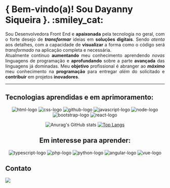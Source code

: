 <h1>{ Bem-vindo(a)! Sou Dayanny Siqueira }. :smiley_cat:</h1>

<p align="justify">Sou Desenvolvedora Front End e <b>apaixonada</b> pela tecnologia no geral, com o forte desejo de <b><i>transformar</i></b> ideias em <b>soluções digitais</b>. Sendo <i>atenta</i> aos detalhes, com a capacidade de <b>visualizar</b> a forma como o código será <i>transformado</i> na aplicação completa e necessária.
<br>
Atualmente continuo <b>aumentando</b> meu conhecimento aprendendo <i>novas</i> linguagens de programação e <b>aprofundando</b> sobre a parte <b>avançada</b> das linguagens já dominadas. Meu <b>objetivo</b> profissional é abranger ao <b><i>máximo</i></b> meu conhecimento na <b>programação</b> para entregar <i>além</i> do solicitado e <b>contribuir</b> em projetos <b>inovadores</b>.</p>
<hr>
<h2>Tecnologias aprendidas e em aprimoramento:</h2>

<p align="center">
<img src="https://img.shields.io/badge/HTML5-E34F26?style=for-the-badge&logo=html5&logoColor=white" alt="html-logo"> <img src="https://img.shields.io/badge/CSS3-1572B6?style=for-the-badge&logo=css3&logoColor=white" alt="css-logo"> <img src="https://img.shields.io/badge/GitHub-100000?style=for-the-badge&logo=github&logoColor=white" alt="github-logo"> <img src="https://img.shields.io/badge/JavaScript-323330?style=for-the-badge&logo=javascript&logoColor=F7DF1E" alt="javascript-logo"> <img src="https://img.shields.io/badge/Node.js-43853D?style=for-the-badge&logo=node.js&logoColor=white" alt="node-logo"> <img src="https://img.shields.io/badge/Bootstrap-563D7C?style=for-the-badge&logo=bootstrap&logoColor=white" alt="bootstrap-logo"> <img src="https://img.shields.io/badge/React-20232A?style=for-the-badge&logo=react&logoColor=61DAFB" alt="react-logo"> 
  </p>
  
<div align="center">

![Anurag's GitHub stats](https://github-readme-stats.vercel.app/api?username=idanisiqueira&show_icons=true&theme=transparent&hide_title=true&hide_border=true&text_color=fff&text_bold=false&amp;card_width=100)
[![Top Langs](https://github-readme-stats.vercel.app/api/top-langs/?username=idanisiqueira&hide_title=true&theme=transparent&hide_border=true&text_color=fff)](https://github.com/anuraghazra/github-readme-stats)

</div>
<center>
<h2>Em interesse para aprender:</h2>
</center>
<p align="center">
<img src="https://img.shields.io/badge/TypeScript-007ACC?style=for-the-badge&logo=typescript&logoColor=white" alt="typescript-logo"> <img src="https://img.shields.io/badge/PHP-777BB4?style=for-the-badge&logo=php&logoColor=white" alt="php-logo"> <img src="https://img.shields.io/badge/Python-3776AB?style=for-the-badge&logo=python&logoColor=white" alt="python-logo"> <img src="https://img.shields.io/badge/Angular-DD0031?style=for-the-badge&logo=angular&logoColor=white" alt="angular-logo"> <img src="https://img.shields.io/badge/Vue.js-35495E?style=for-the-badge&logo=vue.js&logoColor=4FC08D" alt="vue-logo">
  </p>
  <h2>Contato</h2>
<a href="mailto:dcess360@gmail.com"><img src="https://img.shields.io/badge/Gmail-D14836?style=for-the-badge&logo=gmail&logoColor=white"></a>

<!---
idanisiqueira/idanisiqueira is a ✨ special ✨ repository because its `README.md` (this file) appears on your GitHub profile.
You can click the Preview link to take a look at your changes.
--->
